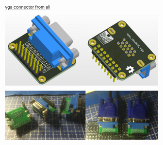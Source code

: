 ﻿
[vga connector from ali](https://www.aliexpress.com/item/32949241623.html)



![](img/001.png)

![](img/002.png)
